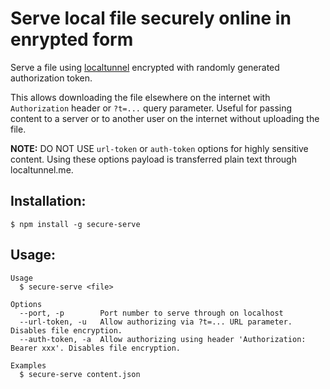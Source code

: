 # Serve local file securely online in enrypted form

Serve a file using [localtunnel](https://github.com/localtunnel/localtunnel) encrypted with randomly generated authorization token.

This allows downloading the file elsewhere on the internet with `Authorization` header or `?t=...` query parameter. Useful for passing content to a server or to another user on the internet without uploading the file.

**NOTE:** DO NOT USE `url-token` or `auth-token` options for highly sensitive content. Using these options payload is transferred plain text through localtunnel.me.

## Installation:

```
$ npm install -g secure-serve
```

## Usage:

```
Usage
  $ secure-serve <file>

Options
  --port, -p        Port number to serve through on localhost
  --url-token, -u   Allow authorizing via ?t=... URL parameter. Disables file encryption.
  --auth-token, -a  Allow authorizing using header 'Authorization: Bearer xxx'. Disables file encryption.

Examples
  $ secure-serve content.json
```
